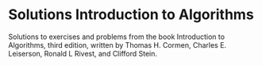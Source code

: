 # Solutions Introduction to Algorithms

Solutions to exercises and problems from the book Introduction to Algorithms, third edition, written by Thomas H. Cormen, Charles E. Leiserson, Ronald L Rivest, and Clifford Stein.
